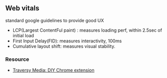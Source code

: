 
## Web vitals
standard google guidelines to provide good UX
- LCP(Largest ContentFul paint) : measures loading perf, within 2.5sec of initial load
- First Input Delay(FID): measures interactivity, 100ms
- Cumulative layout shift: measures visual stability.

### Resource
- [Traversy Media: DIY Chrome extension](https://www.youtube.com/watch?v=8B8LUn6XEkA)